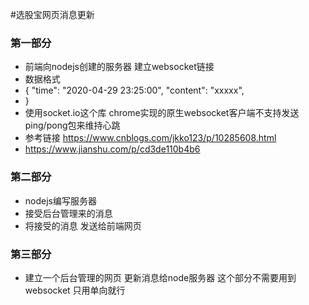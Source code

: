 #选股宝网页消息更新

### 第一部分
+ 前端向nodejs创建的服务器 建立websocket链接
+ 数据格式 
+ {
    "time": "2020-04-29 23:25:00",
    "content": "xxxxx",
+ }
+ 使用socket.io这个库 chrome实现的原生websocket客户端不支持发送ping/pong包来维持心跳
+ 参考链接 https://www.cnblogs.com/jkko123/p/10285608.html
+ https://www.jianshu.com/p/cd3de110b4b6


### 第二部分
+ nodejs编写服务器
+ 接受后台管理来的消息
+ 将接受的消息 发送给前端网页

### 第三部分
+ 建立一个后台管理的网页 更新消息给node服务器 这个部分不需要用到websocket 只用单向就行
  
